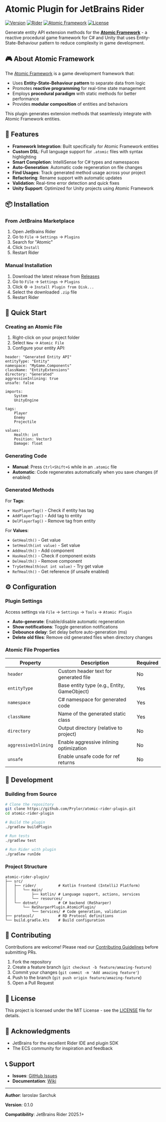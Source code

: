# Atomic Plugin for JetBrains Rider

[![Version](https://img.shields.io/badge/version-0.1.0-blue.svg)](https://github.com/Prylor/atomic-rider-plugin)
[![Rider](https://img.shields.io/badge/Rider-2025.1-orange.svg)](https://www.jetbrains.com/rider/)
[![Atomic Framework](https://img.shields.io/badge/Atomic%20Framework-Compatible-brightgreen.svg)](https://github.com/StarKRE22/Atomic)
[![License](https://img.shields.io/badge/license-MIT-green.svg)](LICENSE)

Generate entity API extension methods for the [**Atomic Framework**](https://github.com/StarKRE22/Atomic) - a reactive procedural game framework for C# and Unity that uses Entity-State-Behaviour pattern to reduce complexity in game development.

## 🎮 About Atomic Framework

The [Atomic Framework](https://github.com/StarKRE22/Atomic) is a game development framework that:
- Uses **Entity-State-Behaviour pattern** to separate data from logic
- Promotes **reactive programming** for real-time state management
- Employs **procedural paradigm** with static methods for better performance
- Provides **modular composition** of entities and behaviors

This plugin generates extension methods that seamlessly integrate with Atomic Framework entities.

## 🚀 Features

- **Framework Integration**: Built specifically for Atomic Framework entities
- **Custom DSL**: Full language support for `.atomic` files with syntax highlighting
- **Smart Completion**: IntelliSense for C# types and namespaces
- **Auto-Generation**: Automatic code regeneration on file changes
- **Find Usages**: Track generated method usage across your project
- **Refactoring**: Rename support with automatic updates
- **Validation**: Real-time error detection and quick fixes
- **Unity Support**: Optimized for Unity projects using Atomic Framework

## 📦 Installation

### From JetBrains Marketplace
1. Open JetBrains Rider
2. Go to `File` → `Settings` → `Plugins`
3. Search for "Atomic"
4. Click `Install`
5. Restart Rider

### Manual Installation
1. Download the latest release from [Releases](https://github.com/Prylor/atomic-rider-plugin/releases)
2. Go to `File` → `Settings` → `Plugins`
3. Click ⚙️ → `Install Plugin from Disk...`
4. Select the downloaded `.zip` file
5. Restart Rider

## 🎯 Quick Start

### Creating an Atomic File

1. Right-click on your project folder
2. Select `New` → `Atomic File`
3. Configure your entity API:

```atomic
header: "Generated Entity API"
entityType: "Entity"
namespace: "MyGame.Components"
className: "EntityExtensions"
directory: "Generated"
aggressiveInlining: true
unsafe: false

imports:
    System
    UnityEngine

tags:
    Player
    Enemy
    Projectile

values:
    Health: int
    Position: Vector3
    Damage: float
```

### Generating Code

- **Manual**: Press `Ctrl+Shift+G` while in an `.atomic` file
- **Automatic**: Code regenerates automatically when you save changes (if enabled)

### Generated Methods

For **Tags**:
- `HasPlayerTag()` - Check if entity has tag
- `AddPlayerTag()` - Add tag to entity
- `DelPlayerTag()` - Remove tag from entity

For **Values**:
- `GetHealth()` - Get value
- `SetHealth(int value)` - Set value
- `AddHealth()` - Add component
- `HasHealth()` - Check if component exists
- `DelHealth()` - Remove component
- `TryGetHealth(out int value)` - Try get value
- `RefHealth()` - Get reference (if unsafe enabled)

## ⚙️ Configuration

### Plugin Settings

Access settings via `File` → `Settings` → `Tools` → `Atomic Plugin`

- **Auto-generate**: Enable/disable automatic regeneration
- **Show notifications**: Toggle generation notifications
- **Debounce delay**: Set delay before auto-generation (ms)
- **Delete old files**: Remove old generated files when directory changes

### Atomic File Properties

| Property | Description | Required |
|----------|-------------|----------|
| `header` | Custom header text for generated file | No |
| `entityType` | Base entity type (e.g., Entity, GameObject) | Yes |
| `namespace` | C# namespace for generated code | Yes |
| `className` | Name of the generated static class | Yes |
| `directory` | Output directory (relative to project) | No |
| `aggressiveInlining` | Enable aggressive inlining optimization | No |
| `unsafe` | Enable unsafe code for ref returns | No |

## 🔧 Development

### Building from Source

```bash
# Clone the repository
git clone https://github.com/Prylor/atomic-rider-plugin.git
cd atomic-rider-plugin

# Build the plugin
./gradlew buildPlugin

# Run tests
./gradlew test

# Run Rider with plugin
./gradlew runIde
```

### Project Structure

```
atomic-rider-plugin/
├── src/
│   ├── rider/          # Kotlin frontend (IntelliJ Platform)
│   │   └── main/
│   │       ├── kotlin/ # Language support, actions, services
│   │       └── resources/
│   └── dotnet/         # C# backend (ReSharper)
│       └── ReSharperPlugin.AtomicPlugin/
│           └── Services/ # Code generation, validation
├── protocol/           # RD Protocol definitions
└── build.gradle.kts    # Build configuration
```

## 🤝 Contributing

Contributions are welcome! Please read our [Contributing Guidelines](CONTRIBUTING.md) before submitting PRs.

1. Fork the repository
2. Create a feature branch (`git checkout -b feature/amazing-feature`)
3. Commit your changes (`git commit -m 'Add amazing feature'`)
4. Push to the branch (`git push origin feature/amazing-feature`)
5. Open a Pull Request

## 📄 License

This project is licensed under the MIT License - see the [LICENSE](LICENSE) file for details.

## 🙏 Acknowledgments

- JetBrains for the excellent Rider IDE and plugin SDK
- The ECS community for inspiration and feedback

## 📞 Support

- **Issues**: [GitHub Issues](https://github.com/Prylor/atomic-rider-plugin/issues)
- **Documentation**: [Wiki](https://github.com/Prylor/atomic-rider-plugin/wiki)

---

**Author**: Iaroslav Sarchuk

**Version**: 0.1.0

**Compatibility**: JetBrains Rider 2025.1+